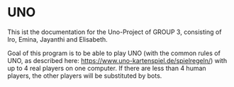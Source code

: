 # UNO

This ist the documentation for the Uno-Project of GROUP 3, consisting of Iro, Emina, Jayanthi and Elisabeth.

Goal of this program is to be able to play UNO (with the common rules of UNO, as described here: https://www.uno-kartenspiel.de/spielregeln/) with up to 4 real players on one computer. If there are less than 4 human players, the other players will be substituted by bots.




